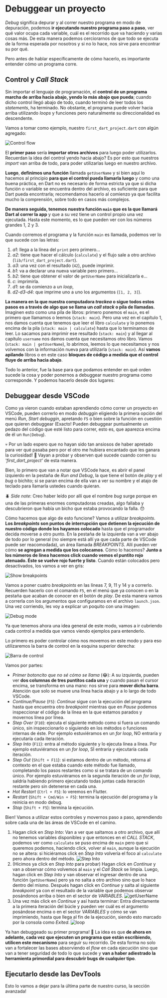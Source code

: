 # Debuggear un proyecto

_Debug_ significa depurar y al correr nuestro programa en modo de depuración, podemos __ir ejecutando nuestro programa paso a paso__, ver qué valor ocupa cada variable, cuál es el recorrido que va haciendo y varias cosas más. De esta manera podemos cerciorarnos de que todo se ejecuta de la forma esperada por nosotros y si no lo hace, nos sirve para encontrar su por qué.

Pero antes de hablar específicamente de cómo hacerlo, es importante entender cómo un programa corre.

## Control y _Call Stack_

Sin importar el lenguaje de programación, el __control de un programa marcha de arriba hacia abajo, yendo lo más abajo que pueda__; cuando dicho control llegó abajo de todo, cuando terminó de leer todos los _statements_, ha terminado. No obstante, el programa puede volver hacia arriba utilizando _loops_ y funciones pero naturalmente su direccionalidad es descendente.

Vamos a tomar como ejemplo, nuestro `first_dart_project.dart` con algún agregado:

![Control flow](4.1_control_flow.png)

El __primer paso__ sería __importar otros archivos__ para luego poder utilizarlos. Recuerdan la idea del control yendo hacia abajo? Es por esto que nuestros _import_ van arriba de todo, para poder utilizarlas luego en nuestro archivo.

__Luego__, __definimos una función__ llamada `getUserName` y si bien aquí lo hacemos al principio __para que el control pueda llamarla luego__ y como una buena práctica, en Dart no es necesario de forma estricta ya que si dicha función o variable se encuentra dentro del archivo, es suficiente para que Dart pueda encontrarla; recomendamos hacerlo al comienzo ya que facilita mucho la comprensión, sobre todo en casos más complejos.

__De manera seguida, tenemos nuestra función `main` que es la que llamará Dart al correr la app__ y que a su vez tiene un control propio una vez ejecutada. Hasta este momento, es lo que pueden ver con los números grandes 1, 2 y 3.

Cuando corremos el programa y la función `main` es llamada, podemos ver lo que sucede con las letras:

1. _a1_: llega a la línea del `print` pero primero...
2. _a2_: tiene que hacer el cálculo (`calculate`) y el flujo sale a otro archivo (`lib/first_dart_project.dart`).
3. _a3_: una vez con el resultado (`42`), puede imprimir.
4. _b1_: va a declarar una nueva variable pero primero...
5. _b2_: tiene que obtener el valor de `getUserName` para inicializarla e...
6. _c_: imprimirla.
7. _d1_: se da comienzo a un _loop_,
8. _d2-d3-d4_: que imprime uno a uno los argumentos (`[1, 2, 3]`).

__La manera en la que nuestra computadora _trackea_ o sigue todos estos pasos es a través de algo que se llama un _call stack_ o pila de llamadas.__ Imaginen esto como una pila de libros: primero ponemos el `main`, es el primero que llamamos o leemos (`stack: main`). Pero una vez en el capítulo 1, nos damos cuenta que tenemos que leer el libro `calculate` y lo ponemos encima de la pila (`stack: main | calculate`) hasta que lo terminamos de leer. Lo sacamos para imprimir ese resultado (`stack: main`) y al llegar al capítulo `username` nos damos cuenta que necesitamos otro libro. Vamos (`stack: main | getUserName`), lo abrimos, leemos lo que necesitamos y nos volvemos con la información nueva para utilizarla (`stack: main`). Así __vamos apilando__ libros o en este caso __bloques de código a medida que el control fluye de arriba hacia abajo__.

Todo lo anterior, fue la base para que podamos entender en qué orden sucede la cosa y poder ponernos a debuggear nuestro programa como corresponde. Y podemos hacerlo desde dos lugares:

## Debuggear desde VSCode

Como ya vieron cuando estaban aprendiendo cómo correr un proyecto en VSCode, pueden correrlo en modo _debuggin_ eligiendo la primera opción del menú _Run_, _Start debuggin_, apretando `F5` o bien sobre la función en cuestión que quieren debuggear (Exacto! Pueden debuggear puntualmente un pedazo del código que esté listo para correr, esto es, que aparezca encima de él un `Run|Debug`).

💀 Por un lado espero que no hayan sido tan ansiosos de haber apretado para ver qué pasaba pero por el otro me hubiera encantado que les ganara la curiosidad! 🤣 Vayan a probar y observen qué sucede cuando corren su _'first_dart_project'_ de esta manera.

Bien, lo primero que van a notar que VSCode hace, es abrir el panel izquierdo en la pestaña de _Run and Debug_, la que tiene el botón de _play_ y el _bug_ o bichito; si se paran encima de ella van a ver su nombre y el atajo de teclado para llamarla ustedes cuando quieran.

🪲 _Side note_: Creo haber leído por allí que el nombre _bug_ surge porque en una de las primeras enormes computadoras creadas, algo fallaba y descubrieron que había un bicho que estaba provocando la falla. 😯

Cómo hacemos que algo de esto funcione? Vamos a utilizar _breakpoints_. __Los _breakpoints_ son puntos de interrupción que detienen la ejecución de nuestro código donde los hayamos colocado__ hasta que el programador decida moverse a otro punto. En la pestaña de la izquierda van a ver abajo de todo por lo general (no siempre está allí ya que cada parte de VSCode puede ser reacomodada), un área llamada _BREAKPOINTS_. Allí pueden ver cómo __se agregan a medida que los colocamos__. Cómo lo hacemos? __Junto a los números de línea hacemos click cuando vemos el puntito rojo atenuado. Éste se vuelve rojo fuerte y listo__. Cuando están colocados pero desactivados, los vamos a ver en gris:

![Show breakpoints](4.2_show_breakpoints.gif)

Vamos a poner cuatro _breakpoints_ en las líneas 7, 9, 11 y 14 y a correrlo. Recuerden hacerlo con el comando `F5`, en el menú que ya conocen o en la pestaña que acaban de conocer en el botón de _play_. De esta manera vamos a correrla con los argumentos que configuramos en el archivo `launch.json`. Una vez corriendo, les voy a explicar un poquito con una imagen:

![Debug mode](4.3_debug_mode.png)

Ya que tenemos ahora una idea general de este modo, vamos a ir cubriendo cada control a medida que vamos viendo ejemplos para entenderlo.

Lo primero es poder controlar cómo nos movemos en este modo y para eso utilizaremos la barra de control en la esquina superior derecha:

![Barra de control](4.4_barra_de_control.png)

Vamos por partes:

- _Primer botoncito que no sé cómo se llama_ (😂): A su izquierda, pueden ver __dos columnas de tres puntitos cada una__ y cuando pasan el cursor encima, se transforma en una mano: nos sirve para __mover dicha barra__. Atención que solo se mueve una línea hacia abajo y a lo largo de todo VSCode.
- _Continue/Pause_ (`F5`): _Continue_ sigue con la ejecución del programa hasta que encuentra otro _breakpoint_ mientras que en _Pause_ podemos inspeccionar el código de la línea en la que estamos parados y movernos línea por línea.
- _Step Over_ (`F10`): ejecuta el siguiente método como si fuera un comando único, sin inspeccionarlo o siguiendo en los métodos o funciones internas de éste. Por ejemplo estuviéramos en un _for loop_, NO entraría y ejecutaría cada iteración.
- _Step Into_ (`F11`): entra al método siguiente y lo ejecuta línea a línea. Por ejemplo estuviéramos en un _for loop_, SÍ entraría y ejecutaría cada iteración.
- _Step Out_ (`Shift + F11`): si estamos dentro de un método, retorna al contexto en el que estaba cuando este método fue llamado, completando los pasos restantes como si se tratara de un comando único. Por ejemplo estuviéramos en la segunda iteración de un _for loop_, saldría habiendo primero ejecutando todas juntas cada iteración restante pero sin detenerse en cada una.
- _Hot Restart_ (`Ctrl + F5`): lo veremos en Flutter.
- _Restart_ (`Shift + Cmd/Win + F5`): termina la ejecución del programa y la reinicia en modo debug.
- _Stop_ (`Shift + F5`): termina la ejecución.

Bien! Vamos a utilizar estos controles y movernos paso a paso, aprendiendo sobre cada una de las áreas de VSCode en el camino.

1. Hagan click en _Step Into_: Van a ver que saltamos a otro archivo, que allí no tenemos variables disponibles y que entonces en el _CALL STACK_, podemos ver como `calculate` se puso encima de `main` pero que si queremos podemos, haciendo click, volver al `main`, aunque la ejecución no se altera: si hiciéramos click en _Step Into_ volvería el foco al `calculate` pero ahora dentro del método.
![Step Into](4.5_step_into.gif)
2. (Hicimos ya click en _Step Into_ para probar) Hagan click en _Continue_ y van a observar cómo volvemos al `main` y el _Call Stack_ se limpia. Luego, hagan click en _Step Into_ y van observar el ingresar dentro de una función (`getUserName`) pero ya no salta a otro archivo sino que lo hace dentro del mismo. Después hagan click en _Continue_ y salta al siguiente _breakpoint_ ya con el resultado de la variable que podemos observar posándonos arriba o bien en el sector de _VARIABLES_.
![getUserName](4.6_get_user_name.gif)
3. Una vez más click en _Continue_ y así hasta terminar: Entra directamente a la primera iteración del búcle y pueden ver cuál es el argumento posándose encima o en el sector _VARIABLES_ y cómo se van imprimiendo, hasta que llega al fin de la ejecución, siendo esto marcado por la consola como _Exited_.
![loop](4.7_loop.gif)

Ya han debuggeado su primer programa! 👏 La idea es que __de ahora en adelante, cada vez que ejecuten un programa que están escribiendo, utilicen este mecanismo__ para seguir su recorrido. De esta forma no solo van a fortalecer las bases absorviendo el _flow_ en cada ejecución sino que van a tener seguridad de todo lo que sucede y __van a haber adiestrado la herramienta primordial para descubrir bugs de cualquier tipo__.

## Ejecutarlo desde las DevTools

Esto lo vamos a dejar para la última parte de nuestro curso, la sección avanzada!
